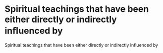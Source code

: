# Spiritual teachings that have been either directly or indirectly inﬂuenced by

Spiritual teachings that have been either directly or indirectly inﬂuenced by